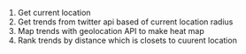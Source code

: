 1. Get current location
2. Get trends from twitter api based of current location radius 
3. Map trends with geolocation API to make heat map
4. Rank trends by distance which is closets to cuurent location